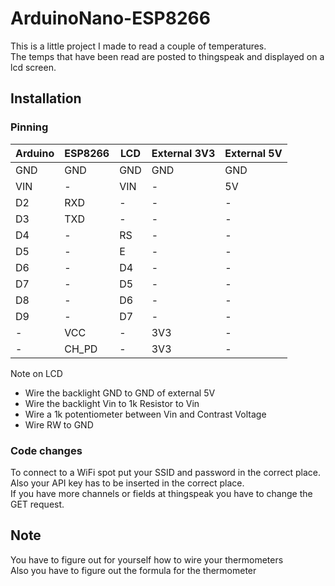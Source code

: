 # ArduinoNano-ESP8266
This is a little project I made to read a couple of temperatures.<br>
The temps that have been read are posted to thingspeak and displayed on a lcd screen.

<h2>Installation</h2>

<h3>Pinning</h3>

| Arduino | ESP8266 | LCD | External 3V3  | External 5V |
| ------- | ------- | --- | ------------- | ----------- |
| GND     | GND     | GND | GND		        | GND	        |
| VIN     | -       | VIN	| -		          | 5V		      |
| D2     	| RXD     | -	  | -		          | -		        |
| D3     	| TXD     | -	  | -		          | -		        |
| D4     	| -       | RS	| -		          | -		        |
| D5     	| -       | E	  | -		          | -		        |
| D6     	| -       | D4	| -		          | -		        |
| D7     	| -       | D5	| -		          | -		        |
| D8     	| -       | D6	| -		          | -		        |
| D9     	| -       | D7	| -		          | -		        |
| -		    | VCC		  | -	  | 3V3		        | -		        |
| -		    | CH_PD		| -	  | 3V3		        | -		        |

Note on LCD
- Wire the backlight GND to GND of external 5V
- Wire the backlight Vin to 1k Resistor to Vin
- Wire a 1k potentiometer between Vin and Contrast Voltage
- Wire RW to GND

<h3>Code changes</h3>
To connect to a WiFi spot put your SSID and password in the correct place.<br>
Also your API key has to be inserted in the correct place.<br>
If you have more channels or fields at thingspeak you have to change the GET request.

<h2>Note</h2>
You have to figure out for yourself how to wire your thermometers<br>
Also you have to figure out the formula for the thermometer
